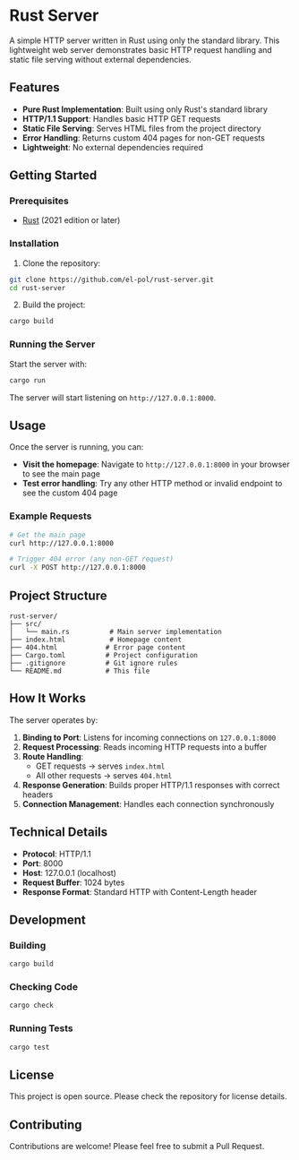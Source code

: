 # Rust Server

A simple HTTP server written in Rust using only the standard library. This lightweight web server demonstrates basic HTTP request handling and static file serving without external dependencies.

## Features

- **Pure Rust Implementation**: Built using only Rust's standard library
- **HTTP/1.1 Support**: Handles basic HTTP GET requests
- **Static File Serving**: Serves HTML files from the project directory
- **Error Handling**: Returns custom 404 pages for non-GET requests
- **Lightweight**: No external dependencies required

## Getting Started

### Prerequisites

- [Rust](https://www.rust-lang.org/tools/install) (2021 edition or later)

### Installation

1. Clone the repository:
```bash
git clone https://github.com/el-pol/rust-server.git
cd rust-server
```

2. Build the project:
```bash
cargo build
```

### Running the Server

Start the server with:
```bash
cargo run
```

The server will start listening on `http://127.0.0.1:8000`.

## Usage

Once the server is running, you can:

- **Visit the homepage**: Navigate to `http://127.0.0.1:8000` in your browser to see the main page
- **Test error handling**: Try any other HTTP method or invalid endpoint to see the custom 404 page

### Example Requests

```bash
# Get the main page
curl http://127.0.0.1:8000

# Trigger 404 error (any non-GET request)
curl -X POST http://127.0.0.1:8000
```

## Project Structure

```
rust-server/
├── src/
│   └── main.rs          # Main server implementation
├── index.html           # Homepage content
├── 404.html            # Error page content
├── Cargo.toml          # Project configuration
├── .gitignore          # Git ignore rules
└── README.md           # This file
```

## How It Works

The server operates by:

1. **Binding to Port**: Listens for incoming connections on `127.0.0.1:8000`
2. **Request Processing**: Reads incoming HTTP requests into a buffer
3. **Route Handling**: 
   - GET requests → serves `index.html`
   - All other requests → serves `404.html`
4. **Response Generation**: Builds proper HTTP/1.1 responses with correct headers
5. **Connection Management**: Handles each connection synchronously

## Technical Details

- **Protocol**: HTTP/1.1
- **Port**: 8000
- **Host**: 127.0.0.1 (localhost)
- **Request Buffer**: 1024 bytes
- **Response Format**: Standard HTTP with Content-Length header

## Development

### Building
```bash
cargo build
```

### Checking Code
```bash
cargo check
```

### Running Tests
```bash
cargo test
```

## License

This project is open source. Please check the repository for license details.

## Contributing

Contributions are welcome! Please feel free to submit a Pull Request.